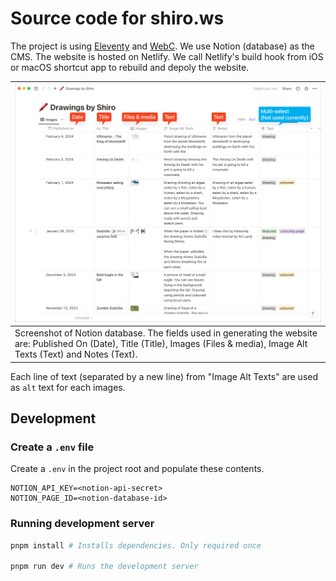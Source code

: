 # Source code for shiro.ws

The project is using [Eleventy](https://www.11ty.dev) and [WebC](https://www.11ty.dev/docs/languages/webc/).
We use Notion (database) as the CMS.
The website is hosted on Netlify.
We call Netlify's build hook from iOS or macOS shortcut app to rebuild and depoly the website.

|<img src="./screenshot-of-notion-database-cms.png" alt="Screenshot of the Notion database">|
|:--|
|Screenshot of Notion database. The fields used in generating the website are: Published On (Date), Title (Title), Images (Files & media), Image Alt Texts (Text) and Notes (Text).|


Each line of text (separated by a new line) from "Image Alt Texts" are used as `alt` text for each images.

## Development

### Create a `.env` file

Create a `.env` in the project root and populate these contents.

```env
NOTION_API_KEY=<notion-api-secret>
NOTION_PAGE_ID=<notion-database-id>
```

### Running development server

```sh
pnpm install # Installs dependencies. Only required once

pnpm run dev # Runs the development server
```
